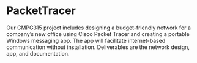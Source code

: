 # PacketTracer
Our CMPG315 project includes designing a budget-friendly network for a company’s new office using Cisco Packet Tracer and creating a portable Windows messaging app. The app will facilitate internet-based communication without installation. Deliverables are the network design, app, and documentation.
